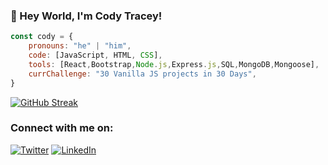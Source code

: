 ### 👋 Hey World, I'm Cody Tracey! 

<!--
**cody-tracey/cody-tracey** is a ✨ _special_ ✨ repository because its `README.md` (this file) appears on your GitHub profile.

Here are some ideas to get you started:

- 🔭 I’m currently working on ...
- 🌱 I’m currently learning ...
- 👯 I’m looking to collaborate on ...
- 🤔 I’m looking for help with ...
- 💬 Ask me about ...
- 📫 How to reach me: ...
- 😄 Pronouns: ...
- ⚡ Fun fact: ...
-->
```javascript
const cody = {
    pronouns: "he" | "him",
    code: [JavaScript, HTML, CSS],
    tools: [React,Bootstrap,Node.js,Express.js,SQL,MongoDB,Mongoose],
    currChallenge: "30 Vanilla JS projects in 30 Days",
}
```

[![GitHub Streak](http://github-readme-streak-stats.herokuapp.com?user=cody-tracey&theme=Javascript-dark&date_format=M%20j%5B%2C%20Y%5D)](https://git.io/streak-stats)

<h3>Connect with me on:</h3>
<p><a href="https://twitter.com/warweasel92" target="_blank"><img alt="Twitter" src="https://img.shields.io/badge/twitter-%231DA1F2.svg?&style=for-the-badge&logo=twitter&logoColor=white" /></a> <a href="https://www.linkedin.com/in/cody-tracey" target="_blank"><img alt="LinkedIn" src="https://img.shields.io/badge/linkedin-%230077B5.svg?&style=for-the-badge&logo=linkedin&logoColor=white" /></a> 